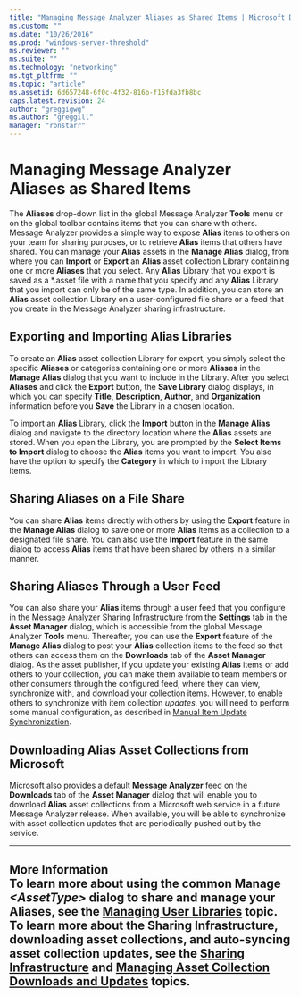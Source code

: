 ```yaml
---
title: "Managing Message Analyzer Aliases as Shared Items | Microsoft Docs"
ms.custom: ""
ms.date: "10/26/2016"
ms.prod: "windows-server-threshold"
ms.reviewer: ""
ms.suite: ""
ms.technology: "networking"
ms.tgt_pltfrm: ""
ms.topic: "article"
ms.assetid: 6d657248-6f0c-4f32-816b-f15fda3fb8bc
caps.latest.revision: 24
author: "greggigwg"
ms.author: "greggill"
manager: "ronstarr"
---
```

# Managing Message Analyzer Aliases as Shared Items
The **Aliases** drop-down list in the global Message Analyzer **Tools** menu or on the global toolbar contains items that you can share with others. Message Analyzer provides a simple way to expose **Alias** items to others on your team for sharing purposes, or to retrieve **Alias** items that others have shared. You can manage your **Alias** assets in the **Manage Alias** dialog, from where you can **Import** or **Export** an **Alias** asset collection Library containing one or more **Aliases** that you select. Any **Alias** Library that you export is saved as a \*.asset file with a name that you specify and any **Alias** Library that you import can only be of the same type. In addition, you can store an **Alias** asset collection Library on a user-configured file share or a feed that you create in the Message Analyzer sharing infrastructure.  
  
## Exporting and Importing Alias Libraries  
 To create an **Alias** asset collection Library for export, you simply select the specific **Aliases** or categories containing one or more **Aliases** in the **Manage Alias** dialog that you want to include in the Library. After you select **Aliases** and click the **Export** button, the **Save Library** dialog displays, in which you can specify **Title**, **Description**, **Author**, and **Organization** information before you **Save** the Library in a chosen location.  
  
 To import an **Alias** Library, click the **Import** button in the **Manage Alias** dialog and navigate to the directory location where the **Alias** assets are stored. When you open the Library, you are prompted by the **Select Items to Import** dialog to choose the **Alias** items you want to import. You also have the option to specify the **Category** in which to import the Library items.  
  
## Sharing Aliases on a File Share  
 You can share **Alias** items directly with others by using the **Export** feature in the **Manage Alias** dialog to save one or more **Alias** items as a collection to a designated file share. You can also use the **Import** feature in the same dialog to access **Alias** items that have been shared by others in a similar manner.  
  
## Sharing Aliases Through a User Feed  
 You can also share your **Alias** items through a user feed that you configure in the Message Analyzer Sharing Infrastructure from the **Settings** tab in the **Asset Manager** dialog, which is accessible from the global Message Analyzer **Tools** menu. Thereafter, you can use the **Export** feature of the **Manage Alias** dialog to post your **Alias** collection items to the feed so that others can access them on the **Downloads** tab of the **Asset Manager** dialog. As the asset publisher, if you update your existing **Alias** items or add others to your collection, you can make them available to team members or other consumers through the configured feed, where they can view, synchronize with, and download your collection items. However, to enable others to synchronize with item collection *updates*, you will need to perform some manual configuration, as described in [Manual Item Update Synchronization](manual-item-update-synchronization.md).  
  
## Downloading Alias Asset Collections from Microsoft  
 Microsoft also provides a default **Message Analyzer** feed on the **Downloads** tab of the **Asset Manager** dialog that will enable you to download **Alias** asset collections from a Microsoft web service in a future Message Analyzer release. When available, you will be able to synchronize with asset collection updates that are periodically pushed out by the service.  
  
---  
  
 **More Information**   
 **To learn more** about using the common **Manage** ***\<AssetType>*** dialog to share and manage your **Aliases**, see the [Managing User Libraries](managing-user-libraries.md) topic.  
**To learn more** about the Sharing Infrastructure, downloading asset collections, and auto-syncing asset collection updates, see the [Sharing Infrastructure](sharing-infrastructure.md) and [Managing Asset Collection Downloads and Updates](managing-asset-collection-downloads-and-updates.md) topics.  
---